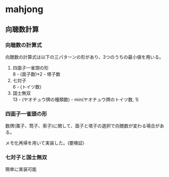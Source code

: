 # mahjong
## 向聴数計算
### 向聴数の計算式
向聴数の計算式は以下の三パターンの形があり、3つのうちの最小値を用いる。
1. 四面子一雀頭の形  
  8 - (面子数)*2 - 塔子数
2. 七対子  
  6 - (トイツ数)
3. 国士無双  
  13 - (ヤオチュウ牌の種類数) - min(ヤオチュウ牌のトイツ数, 1)

### 四面子一雀頭の形
数牌(萬子、筒子、索子)に関して、面子と塔子の選択で向聴数が変わる場合がある。

メモ化再帰を用いて実装した。(要検証)

### 七対子と国士無双
簡単に実装可能

